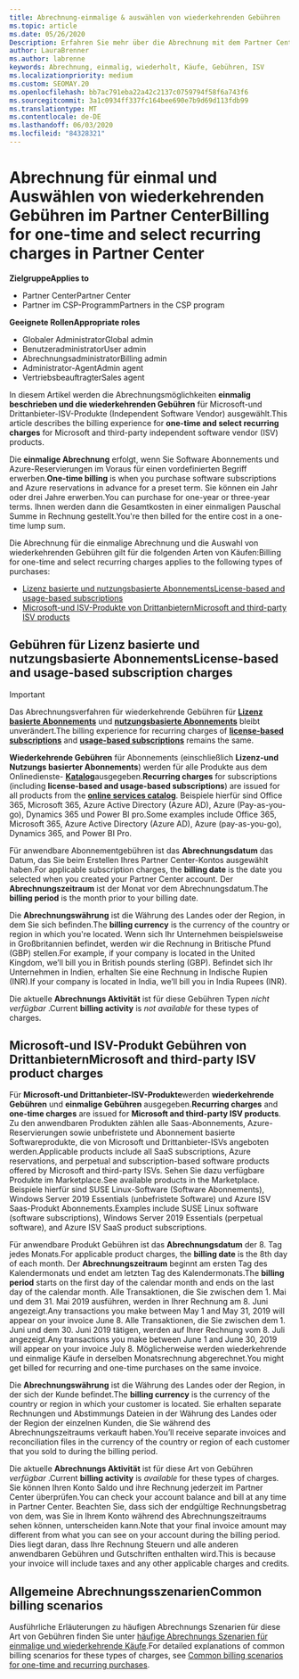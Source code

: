 ```yaml
---
title: Abrechnung-einmalige & auswählen von wiederkehrenden Gebühren
ms.topic: article
ms.date: 05/26/2020
Description: Erfahren Sie mehr über die Abrechnung mit dem Partner Center, wie bei einmaliger Abrechnung im Voraus für vordefinierte Nutzungsbedingungen und Abrechnung für ausgewählte, wiederkehrende Gebühren.
author: LauraBrenner
ms.author: labrenne
keywords: Abrechnung, einmalig, wiederholt, Käufe, Gebühren, ISV
ms.localizationpriority: medium
ms.custom: SEOMAY.20
ms.openlocfilehash: bb7ac791eba22a42c2137c0759794f58f6a743f6
ms.sourcegitcommit: 3a1c0934ff337fc164bee690e7b9d69d113fdb99
ms.translationtype: MT
ms.contentlocale: de-DE
ms.lasthandoff: 06/03/2020
ms.locfileid: "84328321"
---
```

# <a name="billing-for-one-time-and-select-recurring-charges-in-partner-center"></a><span data-ttu-id="754b5-104">Abrechnung für einmal und Auswählen von wiederkehrenden Gebühren im Partner Center</span><span class="sxs-lookup"><span data-stu-id="754b5-104">Billing for one-time and select recurring charges in Partner Center</span></span>

<span data-ttu-id="754b5-105">**Zielgruppe**</span><span class="sxs-lookup"><span data-stu-id="754b5-105">**Applies to**</span></span>
- <span data-ttu-id="754b5-106">Partner Center</span><span class="sxs-lookup"><span data-stu-id="754b5-106">Partner Center</span></span>
- <span data-ttu-id="754b5-107">Partner im CSP-Programm</span><span class="sxs-lookup"><span data-stu-id="754b5-107">Partners in the CSP program</span></span>

<span data-ttu-id="754b5-108">**Geeignete Rollen**</span><span class="sxs-lookup"><span data-stu-id="754b5-108">**Appropriate roles**</span></span>
- <span data-ttu-id="754b5-109">Globaler Administrator</span><span class="sxs-lookup"><span data-stu-id="754b5-109">Global admin</span></span>
- <span data-ttu-id="754b5-110">Benutzeradministrator</span><span class="sxs-lookup"><span data-stu-id="754b5-110">User admin</span></span>
- <span data-ttu-id="754b5-111">Abrechnungsadministrator</span><span class="sxs-lookup"><span data-stu-id="754b5-111">Billing admin</span></span>
- <span data-ttu-id="754b5-112">Administrator-Agent</span><span class="sxs-lookup"><span data-stu-id="754b5-112">Admin agent</span></span>
- <span data-ttu-id="754b5-113">Vertriebsbeauftragter</span><span class="sxs-lookup"><span data-stu-id="754b5-113">Sales agent</span></span>

<span data-ttu-id="754b5-114">In diesem Artikel werden die Abrechnungsmöglichkeiten **einmalig beschrieben und die wiederkehrenden Gebühren** für Microsoft-und Drittanbieter-ISV-Produkte (Independent Software Vendor) ausgewählt.</span><span class="sxs-lookup"><span data-stu-id="754b5-114">This article describes the billing experience for **one-time and select recurring charges** for Microsoft and third-party independent software vendor (ISV) products.</span></span> 

<span data-ttu-id="754b5-115">Die **einmalige Abrechnung** erfolgt, wenn Sie Software Abonnements und Azure-Reservierungen im Voraus für einen vordefinierten Begriff erwerben.</span><span class="sxs-lookup"><span data-stu-id="754b5-115">**One-time billing** is when you purchase software subscriptions and Azure reservations in advance for a preset term.</span></span> <span data-ttu-id="754b5-116">Sie können ein Jahr oder drei Jahre erwerben.</span><span class="sxs-lookup"><span data-stu-id="754b5-116">You can purchase for one-year or three-year terms.</span></span> <span data-ttu-id="754b5-117">Ihnen werden dann die Gesamtkosten in einer einmaligen Pauschal Summe in Rechnung gestellt.</span><span class="sxs-lookup"><span data-stu-id="754b5-117">You're then billed for the entire cost in a one-time lump sum.</span></span>

<span data-ttu-id="754b5-118">Die Abrechnung für die einmalige Abrechnung und die Auswahl von wiederkehrenden Gebühren gilt für die folgenden Arten von Käufen:</span><span class="sxs-lookup"><span data-stu-id="754b5-118">Billing for one-time and select recurring charges applies to the following types of purchases:</span></span>

- [<span data-ttu-id="754b5-119">Lizenz basierte und nutzungsbasierte Abonnements</span><span class="sxs-lookup"><span data-stu-id="754b5-119">License-based and usage-based subscriptions</span></span>](#license-based-and-usage-based-subscription-charges)
- [<span data-ttu-id="754b5-120">Microsoft-und ISV-Produkte von Drittanbietern</span><span class="sxs-lookup"><span data-stu-id="754b5-120">Microsoft and third-party ISV products</span></span>](#microsoft-and-third-party-isv-product-charges)

## <a name="license-based-and-usage-based-subscription-charges"></a><span data-ttu-id="754b5-121">Gebühren für Lizenz basierte und nutzungsbasierte Abonnements</span><span class="sxs-lookup"><span data-stu-id="754b5-121">License-based and usage-based subscription charges</span></span>

> [!IMPORTANT]
> <span data-ttu-id="754b5-122">Das Abrechnungsverfahren für wiederkehrende Gebühren für [**Lizenz basierte Abonnements**](license-based-billing.md) und [**nutzungsbasierte Abonnements**](usage-based-billing.md) bleibt unverändert.</span><span class="sxs-lookup"><span data-stu-id="754b5-122">The billing experience for recurring charges of [**license-based subscriptions**](license-based-billing.md) and [**usage-based subscriptions**](usage-based-billing.md) remains the same.</span></span>

<span data-ttu-id="754b5-123">**Wiederkehrende Gebühren** für Abonnements (einschließlich **Lizenz-und Nutzungs basierter Abonnements**) werden für alle Produkte aus dem Onlinedienste- [**Katalog**](https://partner.microsoft.com/commerce/preferredoffers/list)ausgegeben.</span><span class="sxs-lookup"><span data-stu-id="754b5-123">**Recurring charges** for subscriptions (including **license-based and usage-based subscriptions**) are issued for all products from the [**online services catalog**](https://partner.microsoft.com/commerce/preferredoffers/list).</span></span> <span data-ttu-id="754b5-124">Beispiele hierfür sind Office 365, Microsoft 365, Azure Active Directory (Azure AD), Azure (Pay-as-you-go), Dynamics 365 und Power BI pro.</span><span class="sxs-lookup"><span data-stu-id="754b5-124">Some examples include Office 365, Microsoft 365, Azure Active Directory (Azure AD), Azure (pay-as-you-go), Dynamics 365, and Power BI Pro.</span></span>

<span data-ttu-id="754b5-125">Für anwendbare Abonnementgebühren ist das **Abrechnungsdatum** das Datum, das Sie beim Erstellen Ihres Partner Center-Kontos ausgewählt haben.</span><span class="sxs-lookup"><span data-stu-id="754b5-125">For applicable subscription charges, the **billing date** is the date you selected when you created your Partner Center account.</span></span> <span data-ttu-id="754b5-126">Der **Abrechnungszeitraum** ist der Monat vor dem Abrechnungsdatum.</span><span class="sxs-lookup"><span data-stu-id="754b5-126">The **billing period** is the month prior to your billing date.</span></span>

<span data-ttu-id="754b5-127">Die **Abrechnungswährung** ist die Währung des Landes oder der Region, in dem Sie sich befinden.</span><span class="sxs-lookup"><span data-stu-id="754b5-127">The **billing currency** is the currency of the country or region in which you're located.</span></span> <span data-ttu-id="754b5-128">Wenn sich Ihr Unternehmen beispielsweise in Großbritannien befindet, werden wir die Rechnung in Britische Pfund (GBP) stellen.</span><span class="sxs-lookup"><span data-stu-id="754b5-128">For example, if your company is located in the United Kingdom, we’ll bill you in British pounds sterling (GBP).</span></span> <span data-ttu-id="754b5-129">Befindet sich Ihr Unternehmen in Indien, erhalten Sie eine Rechnung in Indische Rupien (INR).</span><span class="sxs-lookup"><span data-stu-id="754b5-129">If your company is located in India, we’ll bill you in India Rupees (INR).</span></span>

<span data-ttu-id="754b5-130">Die aktuelle **Abrechnungs Aktivität** ist für diese Gebühren Typen *nicht verfügbar* .</span><span class="sxs-lookup"><span data-stu-id="754b5-130">Current **billing activity** is *not available* for these types of charges.</span></span>

## <a name="microsoft-and-third-party-isv-product-charges"></a><span data-ttu-id="754b5-131">Microsoft-und ISV-Produkt Gebühren von Drittanbietern</span><span class="sxs-lookup"><span data-stu-id="754b5-131">Microsoft and third-party ISV product charges</span></span>

<span data-ttu-id="754b5-132">Für **Microsoft-und Drittanbieter-ISV-Produkte**werden **wiederkehrende Gebühren** und **einmalige Gebühren** ausgegeben.</span><span class="sxs-lookup"><span data-stu-id="754b5-132">**Recurring charges** and **one-time charges** are issued for **Microsoft and third-party ISV products**.</span></span> <span data-ttu-id="754b5-133">Zu den anwendbaren Produkten zählen alle Saas-Abonnements, Azure-Reservierungen sowie unbefristete und Abonnement basierte Softwareprodukte, die von Microsoft und Drittanbieter-ISVs angeboten werden.</span><span class="sxs-lookup"><span data-stu-id="754b5-133">Applicable products include all SaaS subscriptions, Azure reservations, and perpetual and subscription-based software products offered by Microsoft and third-party ISVs.</span></span> <span data-ttu-id="754b5-134">Sehen Sie dazu verfügbare Produkte im Marketplace.</span><span class="sxs-lookup"><span data-stu-id="754b5-134">See available products in the Marketplace.</span></span> <span data-ttu-id="754b5-135">Beispiele hierfür sind SUSE Linux-Software (Software Abonnements), Windows Server 2019 Essentials (unbefristete Software) und Azure ISV Saas-Produkt Abonnements.</span><span class="sxs-lookup"><span data-stu-id="754b5-135">Examples include SUSE Linux software (software subscriptions), Windows Server 2019 Essentials (perpetual software), and Azure ISV SaaS product subscriptions.</span></span>

<span data-ttu-id="754b5-136">Für anwendbare Produkt Gebühren ist das **Abrechnungsdatum** der 8. Tag jedes Monats.</span><span class="sxs-lookup"><span data-stu-id="754b5-136">For applicable product charges, the **billing date** is the 8th day of each month.</span></span> <span data-ttu-id="754b5-137">Der **Abrechnungszeitraum** beginnt am ersten Tag des Kalendermonats und endet am letzten Tag des Kalendermonats.</span><span class="sxs-lookup"><span data-stu-id="754b5-137">The **billing period** starts on the first day of the calendar month and ends on the last day of the calendar month.</span></span> <span data-ttu-id="754b5-138">Alle Transaktionen, die Sie zwischen dem 1. Mai und dem 31. Mai 2019 ausführen, werden in Ihrer Rechnung am 8. Juni angezeigt.</span><span class="sxs-lookup"><span data-stu-id="754b5-138">Any transactions you make between May 1 and May 31, 2019 will appear on your invoice June 8.</span></span> <span data-ttu-id="754b5-139">Alle Transaktionen, die Sie zwischen dem 1. Juni und dem 30. Juni 2019 tätigen, werden auf Ihrer Rechnung vom 8. Juli angezeigt.</span><span class="sxs-lookup"><span data-stu-id="754b5-139">Any transactions you make between June 1 and June 30, 2019 will appear on your invoice July 8.</span></span> <span data-ttu-id="754b5-140">Möglicherweise werden wiederkehrende und einmalige Käufe in derselben Monatsrechnung abgerechnet.</span><span class="sxs-lookup"><span data-stu-id="754b5-140">You might get billed for recurring and one-time purchases on the same invoice.</span></span>

<span data-ttu-id="754b5-141">Die **Abrechnungswährung** ist die Währung des Landes oder der Region, in der sich der Kunde befindet.</span><span class="sxs-lookup"><span data-stu-id="754b5-141">The **billing currency** is the currency of the country or region in which your customer is located.</span></span> <span data-ttu-id="754b5-142">Sie erhalten separate Rechnungen und Abstimmungs Dateien in der Währung des Landes oder der Region der einzelnen Kunden, die Sie während des Abrechnungszeitraums verkauft haben.</span><span class="sxs-lookup"><span data-stu-id="754b5-142">You’ll receive separate invoices and reconciliation files in the currency of the country or region of each customer that you sold to during the billing period.</span></span>

<span data-ttu-id="754b5-143">Die aktuelle **Abrechnungs Aktivität** ist für diese Art von Gebühren *verfügbar* .</span><span class="sxs-lookup"><span data-stu-id="754b5-143">Current **billing activity** is *available* for these types of charges.</span></span> <span data-ttu-id="754b5-144">Sie können Ihren Konto Saldo und ihre Rechnung jederzeit im Partner Center überprüfen.</span><span class="sxs-lookup"><span data-stu-id="754b5-144">You can check your account balance and bill at any time in Partner Center.</span></span> <span data-ttu-id="754b5-145">Beachten Sie, dass sich der endgültige Rechnungsbetrag von dem, was Sie in Ihrem Konto während des Abrechnungszeitraums sehen können, unterscheiden kann.</span><span class="sxs-lookup"><span data-stu-id="754b5-145">Note that your final invoice amount may different from what you can see on your account during the billing period.</span></span> <span data-ttu-id="754b5-146">Dies liegt daran, dass Ihre Rechnung Steuern und alle anderen anwendbaren Gebühren und Gutschriften enthalten wird.</span><span class="sxs-lookup"><span data-stu-id="754b5-146">This is because your invoice will include taxes and any other applicable charges and credits.</span></span>

## <a name="common-billing-scenarios"></a><span data-ttu-id="754b5-147">Allgemeine Abrechnungsszenarien</span><span class="sxs-lookup"><span data-stu-id="754b5-147">Common billing scenarios</span></span>

<span data-ttu-id="754b5-148">Ausführliche Erläuterungen zu häufigen Abrechnungs Szenarien für diese Art von Gebühren finden Sie unter [häufige Abrechnungs Szenarien für einmalige und wiederkehrende Käufe](common-billing-scenarios-onetime-recurring.md).</span><span class="sxs-lookup"><span data-stu-id="754b5-148">For detailed explanations of common billing scenarios for these types of charges, see [Common billing scenarios for one-time and recurring purchases](common-billing-scenarios-onetime-recurring.md).</span></span>

